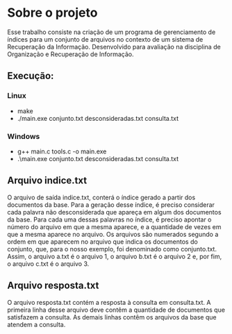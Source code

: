 # Sobre o projeto
Esse trabalho consiste na criação de um programa de gerenciamento de índices para um conjunto de arquivos no contexto de um sistema de Recuperação da Informação. Desenvolvido para avaliação na disciplina de Organização e Recuperação de Informação.

## Execução:
### Linux
- make
- ./main.exe conjunto.txt desconsideradas.txt consulta.txt

### Windows
- g++ main.c tools.c -o main.exe
- .\main.exe conjunto.txt desconsideradas.txt consulta.txt


## Arquivo indice.txt
O arquivo de saída indice.txt, conterá o índice gerado a partir dos documentos da base. Para a geração desse índice, é preciso considerar cada palavra não desconsiderada que apareça em algum dos documentos da base. Para cada uma dessas palavras no índice, é preciso apontar o número do arquivo em que a mesma aparece, e a quantidade de vezes em que a mesma aparece no arquivo. Os arquivos são numerados segundo a ordem em que aparecem no arquivo que indica os documentos do conjunto, que, para o nosso exemplo, foi denominado como conjunto.txt. Assim, o arquivo a.txt é o arquivo 1, o arquivo b.txt é o arquivo 2 e, por fim, o arquivo c.txt é o arquivo 3.

## Arquivo resposta.txt
O arquivo resposta.txt contém a resposta à consulta em consulta.txt. A primeira linha desse arquivo deve contêm a quantidade de documentos que satisfazem a consulta. As demais linhas contêm os arquivos da base que atendem a consulta.